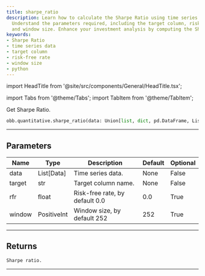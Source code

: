 ```yaml
---
title: sharpe_ratio
description: Learn how to calculate the Sharpe Ratio using time series data in Python.
  Understand the parameters required, including the target column, risk-free rate,
  and window size. Enhance your investment analysis by computing the Sharpe ratio.
keywords:
- Sharpe Ratio
- time series data
- target column
- risk-free rate
- window size
- python
---
```


import HeadTitle from '@site/src/components/General/HeadTitle.tsx';

<HeadTitle title="quantitative /sharpe_ratio - Reference | OpenBB Platform Docs" />

<!-- markdownlint-disable MD012 MD031 MD033 -->

import Tabs from '@theme/Tabs';
import TabItem from '@theme/TabItem';

Get Sharpe Ratio.

```python wordwrap
obb.quantitative.sharpe_ratio(data: Union[list, dict, pd.DataFrame, List[pd.DataFrame], pd.Series, List[pd.Series], numpy.ndarray, Data, List[Data]], target: str, rfr: float = 0.0, window: int = 252)
```

---

## Parameters

<Tabs>
<TabItem value="standard" label="Standard">

| Name | Type | Description | Default | Optional |
| ---- | ---- | ----------- | ------- | -------- |
| data | List[Data] | Time series data. | None | False |
| target | str | Target column name. | None | False |
| rfr | float | Risk-free rate, by default 0.0 | 0.0 | True |
| window | PositiveInt | Window size, by default 252 | 252 | True |
</TabItem>

</Tabs>

---

## Returns

```python wordwrap
Sharpe ratio.
```

---

